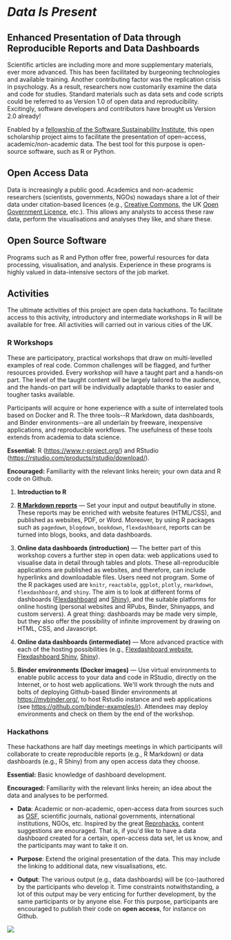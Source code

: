 # *Data Is Present*

## Enhanced Presentation of Data through Reproducible Reports and Data Dashboards

Scientific articles are including more and more supplementary materials, ever more advanced. This has been facilitated by burgeoning technologies and available training. Another contributing factor was the replication crisis in psychology. As a result, researchers now customarily examine the data and code for studies. Standard materials such as data sets and code scripts could be referred to as Version 1.0 of open data and reproducibility. Excitingly, software developers and contributors have brought us Version 2.0 already!

Enabled by a [fellowship of the Software Sustainability Institute](https://www.software.ac.uk/about/fellows/pablo-bernabeu), this open scholarship project aims to facilitate the presentation of open-access, academic/non-academic data. The best tool for this purpose is open-source software, such as R or Python.

## Open Access Data

Data is increasingly a public good. Academics and non-academic researchers (scientists, governments, NGOs) nowadays share a lot of their data under citation-based licences (e.g., [Creative Commons](https://creativecommons.org/), the UK [Open Government Licence](http://www.nationalarchives.gov.uk/doc/open-government-licence/version/1/), etc.). This allows any analysts to access these raw data, perform the visualisations and analyses they like, and share these.

## Open Source Software

Programs such as R and Python offer free, powerful resources for data processing, visualisation, and analysis. Experience in these programs is highly valued in data-intensive sectors of the job market.

## Activities

The ultimate activities of this project are open data hackathons. To facilitate access to this activity, introductory and intermediate workshops in R will be available for free. All activities will carried out in various cities of the UK.

### R Workshops

These are participatory, practical workshops that draw on multi-levelled examples of real code. Common challenges will be flagged, and further resources provided. Every workshop will have a taught part and a hands-on part. The level of the taught content will be largely tailored to the audience, and the hands-on part will be individually adaptable thanks to easier and tougher tasks available.

Participants will acquire or hone experience with a suite of interrelated tools based on Docker and R. The three tools--R Markdown, data dashboards, and Binder environments--are all underlain by freeware, inexpensive applications, and reproducible workflows. The usefulness of these tools extends from academia to data science. 

**Essential:** R (https://www.r-project.org/) and RStudio (https://rstudio.com/products/rstudio/download/). 

**Encouraged:** Familiarity with the relevant links herein; your own data and R code on Github. 

1. **Introduction to R**

2. **[R Markdown reports](https://rmarkdown.rstudio.com/)** —  Set your input and output beautifully in stone. These reports may be enriched with website features (HTML/CSS), and published as websites, PDF, or Word. Moreover, by using R packages such as `pagedown`, `blogdown`, `bookdown`, `flexdashboard`, reports can be turned into blogs, books, and data dashboards. 

3. **Online data dashboards (introduction)** —  The better part of this workshop covers a further step in open data: web applications used to visualise data in detail through tables and plots. These all-reproducible applications are published as websites, and therefore, can include hyperlinks and downloadable files. Users need not program. Some of the R packages used are `knitr`, `reactable`, `ggplot`, `plotly`, `rmarkdown`, `flexdashboard`, and `shiny`. The aim is to look at different forms of dashboards ([Flexdashboard](https://rmarkdown.rstudio.com/flexdashboard/) and [Shiny](https://shiny.rstudio.com/)), and the suitable platforms for online hosting (personal websites and RPubs, Binder, Shinyapps, and custom servers). A great thing: dashboards may be made very simple, but they also offer the possibility of infinite improvement by drawing on HTML, CSS, and Javascript.

4. **Online data dashboards (intermediate)** —  More advanced practice with each of the hosting possibilities (e.g., [Flexdashboard website](http://rpubs.com/pcbernabeu/Dutch-modality-exclusivity-norms), [Flexdashboard Shiny](https://pablobernabeu.shinyapps.io/Dutch-modality-exclusivity-norms/#section-table), [Shiny](https://pablobernabeu.shinyapps.io/ERP-waveform-visualization_CMS-experiment/)).

5. **Binder environments (Docker images)** —  Use virtual environments to enable public access to your data and code in RStudio, directly on the Internet, or to host web applications. We'll work through the nuts and bolts of deploying Github-based Binder environments at https://mybinder.org/, to host Rstudio instance and web applications (see https://github.com/binder-examples/r). Attendees may deploy environments and check on them by the end of the workshop.


### Hackathons

These hackathons are half day meetings meetings in which participants will collaborate to create reproducible reports (e.g., R Markdown) or data dashboards (e.g., R Shiny) from any open access data they choose.

**Essential:** Basic knowledge of dashboard development.

**Encouraged:** Familiarity with the relevant links herein; an idea about the data and analyses to be performed.

- **Data**: Academic or non-academic, open-access data from sources such as [OSF](https://osf.io), scientific journals, national governments, international institutions, NGOs, etc. Inspired by the great [Reprohacks](https://reprohack.github.io/reprohack-hq/), content suggestions are enouraged. That is, if you'd like to have a data dashboard created for a certain, open-access data set, let us know, and the participants may want to take it on.

- **Purpose**: Extend the original presentation of the data. This may include the linking to additional data, new visualisations, etc.

- **Output**: The various output (e.g., data dashboards) will be (co-)authored by the participants who develop it. Time constraints notwithstanding, a lot of this output may be very enticing for further development, by the same participants or by anyone else. For this purpose, participants are encouraged to publish their code on **open access**, for instance on Github.

![](https://raw.githubusercontent.com/pablobernabeu/data-is-present/master/dashboard%20gif.gif)
